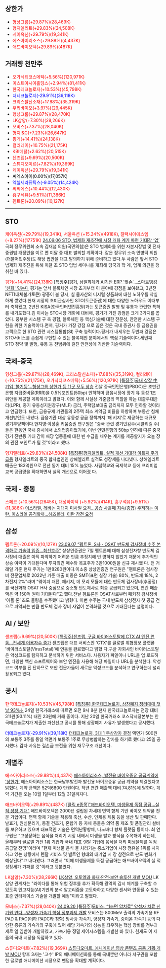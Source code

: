 ## 상한가
- <span style="color: red;">헝셩그룹(+29.87%)(28,469K)</span>
- <span style="color: red;">형지엘리트(+29.83%)(24,508K)</span>
- <span style="color: red;">케이옥션(+29.79%)(19,341K)</span>
- <span style="color: red;">에스아이리소스(+29.88%)(4,437K)</span>
- <span style="color: red;">애드바이오텍(+29.89%)(487K)</span>
## 거래량 천만주
- <span style="color: red;">오가닉티코스메틱(+5.56%)(120,971K)</span>
- <span style="color: red;">이스트아시아홀딩스(+2.94%)(81,411K)</span>
- <span style="color: red;">한국테크놀로지(+10.53%)(45,798K)</span>
- <span style="color: blue;">더테크놀로지(-29.91%)(39,118K)</span>
- <span style="color: red;">크리스탈신소재(+17.88%)(35,319K)</span>
- <span style="color: red;">우리바이오(+3.97%)(29,445K)</span>
- <span style="color: red;">헝셩그룹(+29.87%)(28,470K)</span>
- <span style="color: red;">LK삼양(+7.30%)(28,266K)</span>
- <span style="color: red;">모비스(+7.37%)(28,040K)</span>
- <span style="color: red;">형지I&C(+7.23%)(26,647K)</span>
- <span style="color: red;">핑거(+14.41%)(24,138K)</span>
- <span style="color: red;">컬러레이(+10.75%)(21,175K)</span>
- <span style="color: red;">KBI메탈(+2.62%)(20,515K)</span>
- <span style="color: red;">샌즈랩(+9.69%)(20,500K)</span>
- <span style="color: red;">스튜디오미르(+7.82%)(19,369K)</span>
- <span style="color: red;">케이옥션(+29.79%)(19,341K)</span>
- <span style="color: black;">씨엑스아이(0.00%)(17,057K)</span>
- <span style="color: blue;">엑셀세라퓨틱스(-9.05%)(14,424K)</span>
- <span style="color: red;">씨씨에스(+10.44%)(12,430K)</span>
- <span style="color: red;">흥구석유(+9.51%)(11,386K)</span>
- <span style="color: red;">펨트론(+20.09%)(10,127K)</span>
---

## STO
<span style="color: red;">케이옥션(+29.79%)(19,341K)</span>, <span style="color:rgb(255, 0, 0)">서울옥션 (+15.24%)(4918K)</span>, <span style="color:rgb(255, 0, 0)">갤럭시아에스엠 (+8.27%)(17751K)</span>
[24.09.06 STO, 법제화 재추진에 시장 개화 계기 마련 기대감 ‘업’](https://www.dailian.co.kr/news/view/1404113/?sc=Naver)
국회 정무위원회 소속 김재섭 의원(국민의힘)은 STO 법제화를 위한 자본시장법 및 전자증권법 개정안을 이르 면 이달 중 대표 발의할 계획이다. 같은 정무위 소속 민병덕 의원(더불어민주당)도 해당 법안을 대표 발의하기 위해 준비하고 있다.두 사람은 앞서 STO 법제화 재추진을 위해 이달 초 STO 입법 세미나를 개최해 당국과 학 계, 업계 의견을 청취한 바 있다.

<span style="color: red;">핑거(+14.41%)(24,138K)</span>
[[특징주]핑거, 삼일회계와 AI기반 ERP '맞손'…스마트뱅킹 '신화' 잇는다](https://view.asiae.co.kr/article/2024092513340106192)
핑거는 앞서 블록체인 시장 초기부터 이 분야에 강점을 보여왔고, 3년전 NFT(대체불가토큰) 광풍이 불 당시, 실 물자산의 디지털 상품화에 대한 노하우를 착실하게 쌓았다.현재 시장의 초미관심사인 STO(토큰증권)에 대한 다양한 노하우도 이때부터 축적됐고, 2년전 KISA(한국인터넷진흥원)과는 토큰증권 발행 및 유통과 관련한 특허 를 내기도했다.김 이사는 STO시장 개화에 대비해, 핑거가 가진 강점은 크게 3가지를 꼽았다. 풍부한 시스템 구 축 경험, 블록체인 등 핵심기술에 대한 전문성, 안전한 시스템 구현을 위한 기술력이다.먼저, 핑거가 가장 강점 으로 꼽은 것은 국내 증권사 등 금융권을 고객으로 한 STO 관련 시스템통합(SI) 구축 능력이다.핑거가 내세우는 두번째 강점은 STO서비스를 손쉽게 구현할 수 있는 블록체인 분야에서의 핵심 기술력이다.세번째 STO 청약 및 발행, 유통 등 전범위에 걸친 안전성에 기반한 기술력이다.
## 국제-중국
<span style="color: red;">헝셩그룹(+29.87%)(28,469K)</span>, <span style="color: red;">크리스탈신소재(+17.88%)(35,319K)</span>, <span style="color: red;">컬러레이(+10.75%)(21,175K)</span>, <span style="color: red;">오가닉티코스메틱(+5.56%)(120,971K)</span>
[[특징주]국내 상장 中 기업 '불기둥'…헝셩그룹 상한가 등 11곳 모두 상승](https://view.asiae.co.kr/article/2024092509275936260)
전날 중국인민은행(PBOC)은 조만간 은행 지급준비율(RRR)을 0.5%포인트(50bp) 인하하며 금융시장에 장기 유 동성 1조 위안을 제공할 계획이라고 밝혔다. 이와 함께 사실상 기준금리 역할을 하는 대출우대금리(LPR), 중기 유동성지원창구(MLF) 금리, 주택담보대출 금리까지 모두 인하할 것이라고 언급했다. 또한, 금융규제 기관들의 2주택 최소 계약금 비율을 하향하며 부동산 침체 개선방안도 내놨다. 금융기관 대상 유동성 공급 정책까지 '패 키지'로 제공하는 대규모 경기부양책이다.한지영·이성훈 키움증권 연구원은 "중국 관련 경기민감주(시클리컬 주)들은 한동안 국내 증시에서 소외업종이었기에, 이번 인민은행의 50bp 인하에 따른 중국 경기 진반등 기대 감이 해당 업종들에 대한 빈 수급을 채우는 계기를 제공할지가 오늘 장의 관전 포인트가 될 것"이라고 했다.

<span style="color: red;">형지엘리트(+29.83%)(24,508K)</span>
[[특징주]형지엘리트, 실적 개선 기대감 이틀째 주가 급등](https://view.asiae.co.kr/article/2024092513100716661)
형지엘리트의 중국 합자법인인 상해엘리트 실적도 성장세를 나타냈다. 상해엘리트 매출은 183억원으로 전년 동기 대비 15% 늘었다. 사립학교와 국제학교 등에 프리미엄 교복 공급망을 확대하면서 실적 개선으로 이어졌 다.
## 국제 - 중동
<span style="color:rgb(255, 0, 0)">스페코 (+10.56%)(2645K)</span>, <span style="color:rgb(255, 0, 0)">대성하이텍 (+5.92%)(414K)</span>, <span style="color: red;">흥구석유(+9.51%)(11,386K)</span>
[이스라엘, 레바논 지대지 미사일 요격…공습 사흘째 지속(종합)](https://www.news1.kr/world/middleeast-africa/5550589)
[주저하는 이란, 이스라엘 공격할까…헤즈볼라, 이란 참전 요청](https://www.imaeil.com/page/view/2024092514374650930)

## 삼성
<span style="color: red;">펨트론(+20.09%)(10,127K)</span>
[23.09.07 “펨트론, S사ㆍOSAT 반도체 검사장비 수주 본격화로 기술력 입증…최선호주”](https://www.etoday.co.kr/news/view/2281961)
상상인증권은 7일 펨트론에 대해 삼성전자향 반도체 검사장비 매출은 아직 파악하기 어려운 만큼 추정치에 반 영하지 않았기 때문에 추가적인 상승 여력이 기대된다며 투자의견 매수와 목표주가 3만1000원을 신규 제시했 다. 전 거래일 기준 현재 주가는 1만8280원이다.이소중 상상인증권 연구원은 "펨트론은 검사장비 전문업체로 2022년 기준 매출 비중은 SMT(표면 실장 기술) 80%, 반도체 18%, 2차전지 2%"라며 "웨이퍼 패턴, 패키지, 메 모리 모듈에 대한 반도체 검사장비(후공정)를 국산화해 OSAT H사 중심으로 중소형 반도체사로 최종 공급되고 있으며, 연간 매출액은 약 150억 원이 기대된다"고 했다.전날 펨트론은 OSAT사로부터 패키징 검사장비 ‘아폴 론’ 초도 물량을 수주했다고 밝혔다. 이번 수주는 국내 반도체 삼성전자 첫 공급 건으로 파악되는 만큼 반도체 검사 장비 사업이 본격화될 것으로 기대된다는 설명이다.
## AI / 보안
<span style="color: red;">샌즈랩(+9.69%)(20,500K)</span>
[[특징주]샌즈랩, 구글 바이러스토탈에 CTX AI 엔진 연동…전세계 이용자수 증가](https://view.asiae.co.kr/article/2024092509233711751)
샌즈랩은 대표 서비스인 'CTX'를 글로벌 위협정보 플랫폼 '바이러스토탈(VirusTotal)'에 연동을 완료했다고 밝혔 다.구글 자회사인 바이러스토탈은 악성코드를 탐지하고 분석하기 위한 서비스다. 사용자가 파일이나 URL을 업 로드하면, 다양한 백신 소프트웨어와 보안 엔진을 사용해 해당 파일이나 URL을 분석한다. 악성코드 여부를 진 단하므로 보안 전문가들이 새로운 악성코드를 분석하고 연구하는데 널리 활용되고 있다.
## 공시
<span style="color: red;">한국테크놀로지(+10.53%)(45,798K)</span>
[[특징주] 한국테크놀로지, 상장폐지 정리매매 첫날 93%↓](https://www.ajunews.com/view/20240924091335289)
24일 한국거래소에 따르면 오전 9시 8분 현재 한국테크놀로지는 전장 대비 311원(93.11%) 내린 23원에 거래 중이다. 지난 20일 한국거래소 코스닥시장본부는 한국테크놀로지가 제출한 파산선고 공시를 통해 상장폐지 사유가 발생했다고 공시했다.

<span style="color: blue;">더테크놀로지(-29.91%)(39,118K)</span>
[더테크놀로지, 3대 1 무상감자 결정](https://m.edaily.co.kr/News/Read?newsId=03260326639023728&mediaCodeNo=257)
액면가 500원의 보통주 3주를 동일 액면가 보통주 1주로 무상병합하는 감자를 하기로 했다고 25일 공시했다. 감자 사유는 결손금 보전을 위한 재무구조 개선이다.
## 개별주
<span style="color: red;">에스아이리소스(+29.88%)(4,437K)</span>
[에스아이리소스, 발전용 바이오중유 공급계약에 '상한가'](https://www.hankyung.com/article/2024092559346)
에스아이리소스는 한국남부발전과 발전용 바이오중유 공급 계약을 체결했다고 밝혔다. 계약 금액은 52억6800 만원이다. 작년 연간 매출액 대비 74.81%에 달한다. 계약 기간은 오는 10월 1일부터 12월 31일까지다.

<span style="color: red;">애드바이오텍(+29.89%)(487K)</span>
[[클릭 e종목]"애드바이오텍, 미생물제 독점 공급…실적 성장 기대"](https://view.asiae.co.kr/article/2024092507522020444)
애드바이오텍은 2000년 설립된 차세대 면역 항체 기반 바이오 의약품 전문 기업이다. 면역 항체 기술을 적용해 축산, 수산, 인체용 제품 등을 생산 및 판매한다. 발효기, 원심분리기, 동결 건조기, 혼합기 등 자체 동물용 의약 품 제조 및 품질관리 설비를 보유하고 있으며 대표적인 기술은 면역난황항체, 나노바디 항체 플랫폼 등이다. 최 연구원은 "고성장하는 음식물 처리기 시장 내에서 미생물 발효 방식을 주목해야 하는데, 올해부터 글로벌 가전 1위 기업과 국내 대표 렌탈 기업에 음식물 처리 미생물제를 독점 공급할 전망"이라며 "현재 미생물 음식 물 처리기는 중소기업이 시장 점유율 1위를 차지하고 있는 상황에서 렌탈 서비스 및 빌트인 형태의 대기업 시 장 참전으로 판도 변화가 예상된다"고 내다봤다. 그러면서 "이에 미생물제를 독점 공급하는 애드바이오텍의 실 적 성장세가 가파를 것"이라고 덧붙였다.

<span style="color: red;">LK삼양(+7.30%)(28,266K)</span>
[LK삼양, 오토엘과 화재·안전·보안 솔루션 개발 MOU](https://www.hankyung.com/article/202409232076i)
LK삼양 관계자는 "라이다를 통해 위험 징후를 추가 획득해 광역의 감시 체계를 구축할 수 있도록 인고지능(AI)기반의 분석 알고리즘을 고도화하고 다양한 센서와 연동될 수 있는 표준 인터페이스 기술을 개발할 예정"이라고 말했다.

<span style="color: red;">모비스(+7.37%)(28,040K)</span>
[24.09.20 [특징주]모비스, “1초면 암치료” 양성자 치료 신기원 연다…양성자 가속기 핵심 정부과제 개발](https://www.edaily.co.kr/News/Read?newsId=02302566639022088&mediaCodeNo=257&OutLnkChk=Y)
모비스는 800MeV 출력의 가속기용 RF PAD & PAC(이하 PADC라 칭함) 방사광 가속기, 양성자 가속기, 중이온 가속기 등의 다양한 종류의 가속기의 구축에 있어 해당 가속기의 성능을 좌우하는 핵심 장비를 정부과제로 일 임받아 개발하였고, 가속기용 정밀 제어시스템을 개발한 바 있다. 현재도 이 제품의 국내 시장을 독점하고 있다.

<span style="color: red;">스튜디오미르(+7.82%)(19,369K)</span>
[스튜디오미르, 애니메이션 영상 콘텐츠 공동 기획·개발 MOU](https://www.hankyung.com/article/202409244394i)
향후 3사는 '고수' IP의 애니메이션화를 통해 국내뿐만 아니라 서구권을 포함한 글로벌 애니메이션 시장으로 팬덤을 확대할 계획이다.